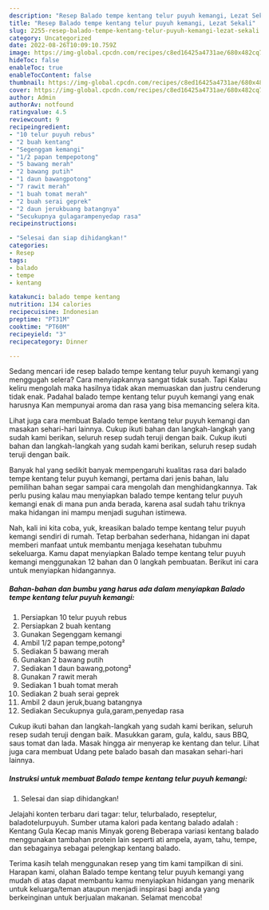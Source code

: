 ```yaml
---
description: "Resep Balado tempe kentang telur puyuh kemangi, Lezat Sekali"
title: "Resep Balado tempe kentang telur puyuh kemangi, Lezat Sekali"
slug: 2255-resep-balado-tempe-kentang-telur-puyuh-kemangi-lezat-sekali
category: Uncategorized
date: 2022-08-26T10:09:10.759Z
image: https://img-global.cpcdn.com/recipes/c8ed16425a4731ae/680x482cq70/balado-tempe-kentang-telur-puyuh-kemangi-foto-resep-utama.jpg
hideToc: false
enableToc: true
enableTocContent: false
thumbnail: https://img-global.cpcdn.com/recipes/c8ed16425a4731ae/680x482cq70/balado-tempe-kentang-telur-puyuh-kemangi-foto-resep-utama.jpg
cover: https://img-global.cpcdn.com/recipes/c8ed16425a4731ae/680x482cq70/balado-tempe-kentang-telur-puyuh-kemangi-foto-resep-utama.jpg
author: Admin
authorAv: notfound
ratingvalue: 4.5
reviewcount: 9
recipeingredient:
- "10 telur puyuh rebus"
- "2 buah kentang"
- "Segenggam kemangi"
- "1/2 papan tempepotong"
- "5 bawang merah"
- "2 bawang putih"
- "1 daun bawangpotong"
- "7 rawit merah"
- "1 buah tomat merah"
- "2 buah serai geprek"
- "2 daun jerukbuang batangnya"
- "Secukupnya gulagarampenyedap rasa"
recipeinstructions:

- "Selesai dan siap dihidangkan!"
categories:
- Resep
tags:
- balado
- tempe
- kentang

katakunci: balado tempe kentang 
nutrition: 134 calories
recipecuisine: Indonesian
preptime: "PT31M"
cooktime: "PT60M"
recipeyield: "3"
recipecategory: Dinner

---
```



Sedang mencari ide resep balado tempe kentang telur puyuh kemangi yang menggugah selera? Cara menyiapkannya sangat tidak susah. Tapi Kalau keliru mengolah maka hasilnya tidak akan memuaskan dan justru cenderung tidak enak. Padahal balado tempe kentang telur puyuh kemangi yang enak harusnya Kan mempunyai aroma dan rasa yang bisa memancing selera kita.


Lihat juga cara membuat Balado tempe kentang telur puyuh kemangi dan masakan sehari-hari lainnya. Cukup ikuti bahan dan langkah-langkah yang sudah kami berikan, seluruh resep sudah teruji dengan baik. Cukup ikuti bahan dan langkah-langkah yang sudah kami berikan, seluruh resep sudah teruji dengan baik.

Banyak hal yang sedikit banyak mempengaruhi kualitas rasa dari balado tempe kentang telur puyuh kemangi, pertama dari jenis bahan, lalu pemilihan bahan segar sampai cara mengolah dan menghidangkannya. Tak perlu pusing kalau mau menyiapkan balado tempe kentang telur puyuh kemangi enak di mana pun anda berada, karena asal sudah tahu triknya maka hidangan ini mampu menjadi suguhan istimewa.


Nah, kali ini kita coba, yuk, kreasikan balado tempe kentang telur puyuh kemangi sendiri di rumah. Tetap berbahan sederhana, hidangan ini dapat memberi manfaat untuk membantu menjaga kesehatan tubuhmu sekeluarga. Kamu dapat menyiapkan Balado tempe kentang telur puyuh kemangi menggunakan 12 bahan dan 0 langkah pembuatan. Berikut ini cara untuk menyiapkan hidangannya.

<!--inarticleads1-->

##### Bahan-bahan dan bumbu yang harus ada dalam menyiapkan Balado tempe kentang telur puyuh kemangi:

1. Persiapkan 10 telur puyuh rebus
1. Persiapkan 2 buah kentang
1. Gunakan Segenggam kemangi
1. Ambil 1/2 papan tempe,potong²
1. Sediakan 5 bawang merah
1. Gunakan 2 bawang putih
1. Sediakan 1 daun bawang,potong²
1. Gunakan 7 rawit merah
1. Sediakan 1 buah tomat merah
1. Sediakan 2 buah serai geprek
1. Ambil 2 daun jeruk,buang batangnya
1. Sediakan Secukupnya gula,garam,penyedap rasa


Cukup ikuti bahan dan langkah-langkah yang sudah kami berikan, seluruh resep sudah teruji dengan baik. Masukkan garam, gula, kaldu, saus BBQ, saus tomat dan lada. Masak hingga air menyerap ke kentang dan telur. Lihat juga cara membuat Udang pete balado basah dan masakan sehari-hari lainnya. 

<!--inarticleads2-->

##### Instruksi untuk membuat Balado tempe kentang telur puyuh kemangi:


1. Selesai dan siap dihidangkan!

Jelajahi konten terbaru dari tagar: telur, telurbalado, reseptelur, baladotelurpuyuh. Sumber utama kalori pada kentang balado adalah : Kentang Gula Kecap manis Minyak goreng Beberapa variasi kentang balado menggunakan tambahan protein lain seperti ati ampela, ayam, tahu, tempe, dan sebagainya sebagai pelengkap kentang balado. 

Terima kasih telah menggunakan resep yang tim kami tampilkan di sini. Harapan kami, olahan Balado tempe kentang telur puyuh kemangi yang mudah di atas dapat membantu kamu menyiapkan hidangan yang menarik untuk keluarga/teman ataupun menjadi inspirasi bagi anda yang berkeinginan untuk berjualan makanan. Selamat mencoba!
